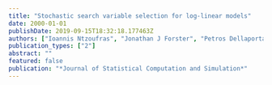 ```yaml
---
title: "Stochastic search variable selection for log-linear models"
date: 2000-01-01
publishDate: 2019-09-15T18:32:18.177463Z
authors: ["Ioannis Ntzoufras", "Jonathan J Forster", "Petros Dellaportas"]
publication_types: ["2"]
abstract: ""
featured: false
publication: "*Journal of Statistical Computation and Simulation*"
---
```


